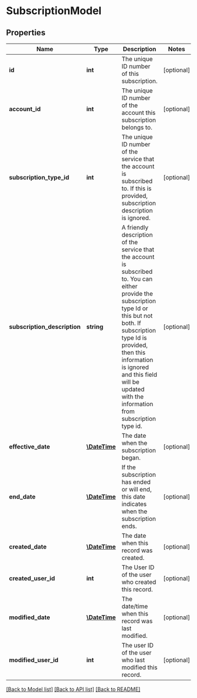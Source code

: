 # SubscriptionModel

## Properties
Name | Type | Description | Notes
------------ | ------------- | ------------- | -------------
**id** | **int** | The unique ID number of this subscription. | [optional] 
**account_id** | **int** | The unique ID number of the account this subscription belongs to. | [optional] 
**subscription_type_id** | **int** | The unique ID number of the service that the account is subscribed to. If this is provided, subscription description is ignored. | [optional] 
**subscription_description** | **string** | A friendly description of the service that the account is subscribed to. You can either provide the subscription type Id or this but not both. If  subscription type Id is provided, then this information is ignored and this field will be updated with the information from subscription type id. | [optional] 
**effective_date** | [**\DateTime**](\DateTime.md) | The date when the subscription began. | [optional] 
**end_date** | [**\DateTime**](\DateTime.md) | If the subscription has ended or will end, this date indicates when the subscription ends. | [optional] 
**created_date** | [**\DateTime**](\DateTime.md) | The date when this record was created. | [optional] 
**created_user_id** | **int** | The User ID of the user who created this record. | [optional] 
**modified_date** | [**\DateTime**](\DateTime.md) | The date/time when this record was last modified. | [optional] 
**modified_user_id** | **int** | The user ID of the user who last modified this record. | [optional] 

[[Back to Model list]](../README.md#documentation-for-models) [[Back to API list]](../README.md#documentation-for-api-endpoints) [[Back to README]](../README.md)


